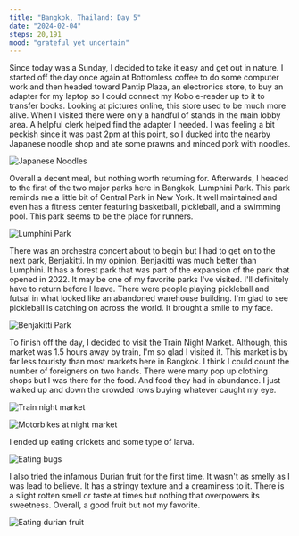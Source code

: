 ```yaml
---
title: "Bangkok, Thailand: Day 5"
date: "2024-02-04"
steps: 20,191
mood: "grateful yet uncertain"
---
```


Since today was a Sunday, I decided to take it easy and get out in nature. I started off the day once again at Bottomless coffee to do some computer work and then headed toward Pantip Plaza, an electronics store, to buy an adapter for my laptop so I could connect my Kobo e-reader up to it to transfer books. Looking at pictures online, this store used to be much more alive. When I visited there were only a handful of stands in the main lobby area. A helpful clerk helped find the adapter I needed. I was feeling a bit peckish since it was past 2pm at this point, so I ducked into the nearby Japanese noodle shop and ate some prawns and minced pork with noodles.

![Japanese Noodles](/images/japanese-noodles.jpeg)

Overall a decent meal, but nothing worth returning for. Afterwards, I headed to the first of the two major parks here in Bangkok, Lumphini Park. This park reminds me a little bit of Central Park in New York. It well maintained and even has a fitness center featuring basketball, pickleball, and a swimming pool. This park seems to be the place for runners.

![Lumphini Park](/images/lumphini.jpeg)

There was an orchestra concert about to begin but I had to get on to the next park, Benjakitti. In my opinion, Benjakitti was much better than Lumphini. It has a forest park that was part of the expansion of the park that opened in 2022. It may be one of my favorite parks I've visited. I'll definitely have to return before I leave. There were people playing pickleball and futsal in what looked like an abandoned warehouse building. I'm glad to see pickleball is catching on across the world. It brought a smile to my face.

![Benjakitti Park](/images/benjakitti.jpeg)

To finish off the day, I decided to visit the Train Night Market. Although, this market was 1.5 hours away by train, I'm so glad I visited it. This market is by far less touristy than most markets here in Bangkok. I think I could count the number of foreigners on two hands. There were many pop up clothing shops but I was there for the food. And food they had in abundance. I just walked up and down the crowded rows buying whatever caught my eye.

![Train night market](/images/train-night-market.jpeg)

![Motorbikes at night market](/images/bikes.jpeg)

I ended up eating crickets and some type of larva.

![Eating bugs](/images/bugs.jpeg)

I also tried the infamous Durian fruit for the first time. It wasn't as smelly as I was lead to believe. It has a stringy texture and a creaminess to it. There is a slight rotten smell or taste at times but nothing that overpowers its sweetness. Overall, a good fruit but not my favorite.

![Eating durian fruit](/images/durian.jpeg)
